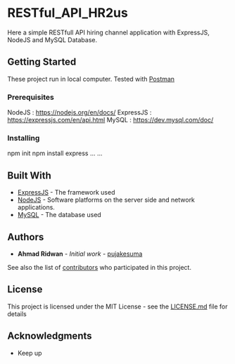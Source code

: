 # RESTful_API_HR2us

Here a simple RESTfull API hiring channel application with ExpressJS, NodeJS and MySQL Database.

## Getting Started

These project run in local computer. Tested with [Postman](https://www.getpostman.com/api-documentation-generator)

### Prerequisites

NodeJS : https://nodejs.org/en/docs/
ExpressJS : https://expressjs.com/en/api.html
MySQL : https://dev.mysql.com/doc/


### Installing

npm init
npm install express
...
...

## Built With

* [ExpressJS](https://expressjs.com/en/api.html) - The framework used
* [NodeJS](https://nodejs.org/en/docs/) - Software platforms on the server side and network applications.
* [MySQL](https://dev.mysql.com/doc/) - The database used


## Authors

* **Ahmad Ridwan** - *Initial work* - [pujakesuma](https://github.com/pujakesuma)

See also the list of [contributors](https://github.com/melankolia) who participated in this project.

## License

This project is licensed under the MIT License - see the [LICENSE.md](LICENSE.md) file for details

## Acknowledgments

* Keep up
